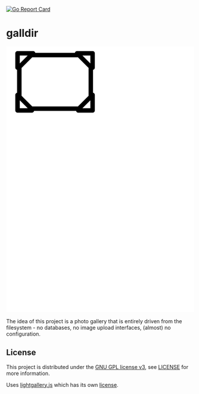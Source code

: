 [![Go Report Card](https://goreportcard.com/badge/github.com/jamesfcarter/galldir)](https://goreportcard.com/report/github.com/jamesfcarter/galldir)

# galldir

![Galldir](./data/assets/img/icon.svg)

The idea of this project is a photo gallery that is entirely driven from the
filesystem - no databases, no image upload interfaces, (almost) no
configuration.

## License

This project is distributed under the [GNU GPL license
v3](https://www.gnu.org/licenses/gpl-3.0.en.html), see [LICENSE](./LICENSE) for
more information.

Uses [lightgallery.js](https://github.com/sachinchoolur/lightgallery.js) which
has its own
[license](https://github.com/sachinchoolur/lightgallery.js/blob/master/LICENSE.md).
